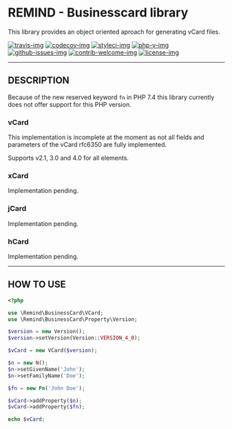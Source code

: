 # REMIND - Businesscard library

This library provides an object oriented aproach for generating vCard files.

[travis-img]: https://img.shields.io/travis/remindgmbh/businesscard.svg?style=flat-square
[codecov-img]: https://img.shields.io/codecov/c/github/remindgmbh/businesscard.svg?style=flat-square
[php-v-img]: https://img.shields.io/packagist/php-v/remind/businesscard?style=flat-square
[github-issues-img]: https://img.shields.io/github/issues/remindgmbh/businesscard.svg?style=flat-square
[contrib-welcome-img]: https://img.shields.io/badge/contributions-welcome-blue.svg?style=flat-square
[license-img]: https://img.shields.io/github/license/remindgmbh/businesscard.svg?style=flat-square
[styleci-img]: https://styleci.io/repos/306764901/shield

[![travis-img]](https://travis-ci.com/github/remindgmbh/businesscard)
[![codecov-img]](https://codecov.io/gh/remindgmbh/businesscard)
[![styleci-img]](https://github.styleci.io/repos/306764901)
[![php-v-img]](https://packagist.org/packages/remind/businesscard)
[![github-issues-img]](https://github.com/remindgmbh/businesscard/issues)
[![contrib-welcome-img]](https://github.com/remindgmbh/businesscard/blob/master/CONTRIBUTING.md)
[![license-img]](https://github.com/remindgmbh/businesscard/blob/master/LICENSE)

--------------------------------------------------------------------------------

## DESCRIPTION

Because of the new reserved keyword ```fn``` in PHP 7.4 this library currently
does not offer support for this PHP version.

### vCard
This implementation is incomplete at the moment as not all fields and parameters
of the vCard rfc6350 are fully implemented.

Supports v2.1, 3.0 and 4.0 for all elements.

### xCard
Implementation pending.

### jCard
Implementation pending.

### hCard
Implementation pending.

--------------------------------------------------------------------------------

## HOW TO USE

```php
<?php

use \Remind\BusinessCard\VCard;
use \Remind\BusinessCard\Property\Version;

$version = new Version();
$version->setVersion(Version::VERSION_4_0);

$vCard = new VCard($version);

$n = new N();
$n->setGivenName('John');
$n->setFamilyName('Doe');

$fn = new Fn('John Doe');

$vCard->addProperty($n);
$vCard->addProperty($fn);

echo $vCard;
```

